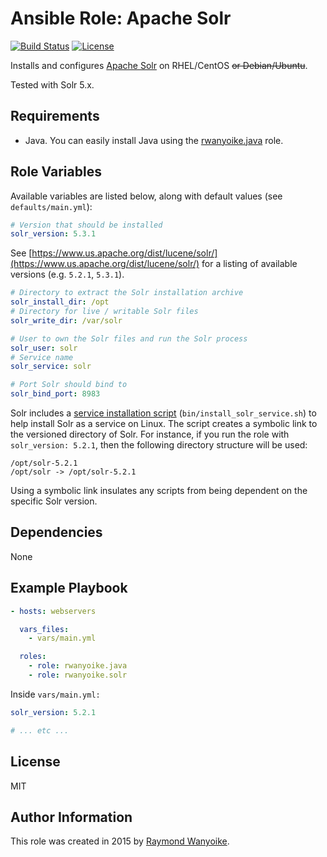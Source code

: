 # Ansible Role: Apache Solr

[![Build Status](https://img.shields.io/travis/rwanyoike/ansible-role-solr.svg)](https://travis-ci.org/rwanyoike/ansible-role-solr) [![License](https://img.shields.io/badge/license-MIT-blue.svg)](https://raw.githubusercontent.com/rwanyoike/ansible-role-solr/master/LICENSE)

Installs and configures [Apache Solr](https://lucene.apache.org/solr/) on RHEL/CentOS ~~or Debian/Ubuntu~~.

Tested with Solr 5.x.

## Requirements

- Java. You can easily install Java using the [rwanyoike.java](https://github.com/rwanyoike/ansible-role-java) role.

## Role Variables

Available variables are listed below, along with default values (see `defaults/main.yml`):

```yaml
# Version that should be installed
solr_version: 5.3.1
```

See [https://www.us.apache.org/dist/lucene/solr/](https://www.us.apache.org/dist/lucene/solr/) for a listing of available versions (e.g. `5.2.1`, `5.3.1`).

```yaml
# Directory to extract the Solr installation archive
solr_install_dir: /opt
# Directory for live / writable Solr files
solr_write_dir: /var/solr

# User to own the Solr files and run the Solr process
solr_user: solr
# Service name
solr_service: solr

# Port Solr should bind to
solr_bind_port: 8983
```

Solr includes a [service installation script](https://cwiki.apache.org/confluence/display/solr/Taking+Solr+to+Production#TakingSolrtoProduction-ServiceInstallationScript) (`bin/install_solr_service.sh`) to help install Solr as a service on Linux. The script creates a symbolic link to the versioned directory of Solr. For instance, if you run the role with `solr_version: 5.2.1`, then the following directory structure will be used:

```
/opt/solr-5.2.1
/opt/solr -> /opt/solr-5.2.1
```

Using a symbolic link insulates any scripts from being dependent on the specific Solr version.

## Dependencies

None

## Example Playbook

```yaml
- hosts: webservers

  vars_files:
    - vars/main.yml

  roles:
    - role: rwanyoike.java
    - role: rwanyoike.solr
```

Inside `vars/main.yml:`

```yaml
solr_version: 5.2.1

# ... etc ...
```

## License

MIT

## Author Information

This role was created in 2015 by [Raymond Wanyoike](https://github.com/rwanyoike).
